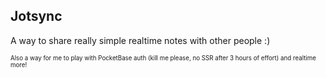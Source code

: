 ## Jotsync
A way to share really simple realtime notes with other people :)

<sup><sub>Also a way for me to play with PocketBase auth (kill me please, no SSR after 3 hours of effort) and realtime more!<sub><sup>
